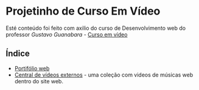 # Projetinho de Curso Em Vídeo
Esté conteúdo foi feito com axilio do curso de Desenvolvimento web do professor _Gustavo Guanabara_ - [Curso em vídeo](https://www.cursoemvideo.com/curso/html5-css3-modulo1/aulas/modulo-1-2/modulos/conteudo-para-o-curso-de-html5-e-css3/)
## Índice
* [Portifólio web](/Perfil-portfolio-web/)
* [Central de vídeos externos](/README.md) - uma coleção com videos de músicas web dentro do site web.


